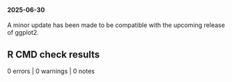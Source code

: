 #### 2025-06-30

A minor update has been made to be compatible with the upcoming release of ggplot2.

## R CMD check results

0 errors | 0 warnings | 0 notes
